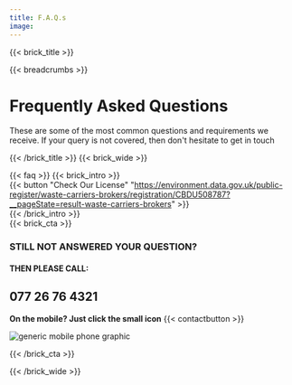 ```yaml
---
title: F.A.Q.s
image:
--- 
```

{{< brick_title >}}

{{< breadcrumbs >}}

# Frequently Asked Questions

These are some of the most common questions and requirements we receive.
If your query is not covered, then don't hesitate to get in touch 

{{< /brick_title >}}
{{< brick_wide >}}

{{< faq >}}
{{< brick_intro >}}                                                                                                                                                            
  {{< button "Check Our License" "https://environment.data.gov.uk/public-register/waste-carriers-brokers/registration/CBDU508787?__pageState=result-waste-carriers-brokers" >}}  
{{< /brick_intro >}}  
{{< brick_cta >}}

### STILL NOT ANSWERED YOUR QUESTION?
#### THEN PLEASE CALL:

## 077 26 76 4321

**On the mobile? Just click the small icon** {{< contactbutton >}}


![generic mobile phone graphic](/uploads/illustrations/cuate/phone2.svg)

{{< /brick_cta >}}



{{< /brick_wide >}}
